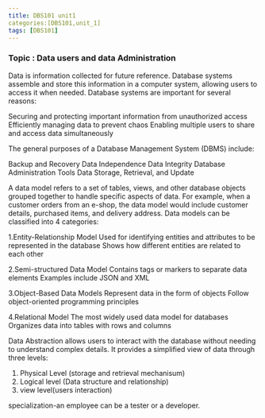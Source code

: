 ```yaml
---
title: DBS101 unit1
categories:[DBS101,unit_1]
tags: [DBS101]
---
```


### Topic : Data users and data Administration

Data is information collected for future reference. Database systems assemble and store this information in a computer system, allowing users to access it when needed. Database systems are important for several reasons:

Securing and protecting important information from unauthorized access
Efficiently managing data to prevent chaos
Enabling multiple users to share and access data simultaneously

The general purposes of a Database Management System (DBMS) include:

Backup and Recovery
Data Independence
Data Integrity
Database Administration Tools
Data Storage, Retrieval, and Update

A data model refers to a set of tables, views, and other database objects grouped together to handle specific aspects of data. For example, when a customer orders from an e-shop, the data model would include customer details, purchased items, and delivery address.
Data models can be classified into 4 categories:

1.Entity-Relationship Model
Used for identifying entities and attributes to be represented in the database
Shows how different entities are related to each other

2.Semi-structured Data Model
Contains tags or markers to separate data elements
Examples include JSON and XML


3.Object-Based Data Models
Represent data in the form of objects
Follow object-oriented programming principles

4.Relational Model
The most widely used data model for databases
Organizes data into tables with rows and columns

Data Abstraction allows users to interact with the database without needing to understand complex details. 
It provides a simplified view of data through three levels:

1. Physical Level (storage and retrieval mechanisum)
2. Logical level (Data structure and relationship)
3. view level(users interaction)



specialization-an employee can be a tester or a developer.





